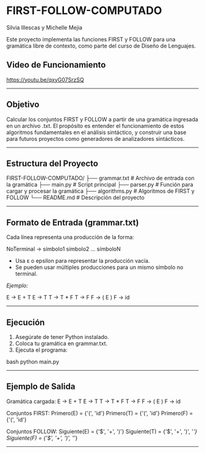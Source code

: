 # FIRST-FOLLOW-COMPUTADO
Silvia Illescas y Michelle Mejia

Este proyecto implementa las funciones FIRST y FOLLOW para una gramática libre de contexto, como parte del curso de Diseño de Lenguajes.

## Video de Funcionamiento
https://youtu.be/qxyG07SrzSQ

---
## Objetivo

Calcular los conjuntos FIRST y FOLLOW a partir de una gramática ingresada en un archivo .txt. El propósito es entender el funcionamiento de estos algoritmos fundamentales en el análisis sintáctico, y construir una base para futuros proyectos como generadores de analizadores sintácticos.

---

## Estructura del Proyecto


FIRST-FOLLOW-COMPUTADO/
├── grammar.txt         # Archivo de entrada con la gramática
├── main.py             # Script principal
├── parser.py           # Función para cargar y procesar la gramática
├── algorithms.py       # Algoritmos de FIRST y FOLLOW
└── README.md           # Descripción del proyecto


---

## Formato de Entrada (grammar.txt)

Cada línea representa una producción de la forma:


NoTerminal → símbolo1 símbolo2 ... símboloN


- Usa ε o epsilon para representar la producción vacía.
- Se pueden usar múltiples producciones para un mismo símbolo no terminal.

*Ejemplo:*

E → E + T
E → T
T → T * F
T → F
F → ( E )
F → id


---

## Ejecución

1. Asegúrate de tener Python instalado.
2. Coloca tu gramática en grammar.txt.
3. Ejecuta el programa:

bash
python main.py


---

## Ejemplo de Salida


Gramática cargada:
E → E + T
E → T
T → T * F
T → F
F → ( E )
F → id

Conjuntos FIRST:
Primero(E) = {'(', 'id'}
Primero(T) = {'(', 'id'}
Primero(F) = {'(', 'id'}

Conjuntos FOLLOW:
Siguiente(E) = {'$', '+', ')'}
Siguiente(T) = {'$', '+', ')', '*'}
Siguiente(F) = {'$', '+', ')', '*'}


---

